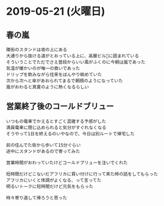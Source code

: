 # 2019-05-21 (火曜日)

## 春の嵐

    隣街のスタンドは坂の上にある
    大通りから抜ける道がとおっている上に、高層ビルに囲まれている
    そういうことでただでさえ普段からいい風がふくのに今朝は嵐であった
    気温が暖かいのが唯一の救いであった
    ドリップを飲みながら往来をぼんやり眺めていた
    次から次へと傘があおられてまるで朝顔のようになっていた
    嵐がおわると真夏のように熱くなるらしい

## 営業終了後のコールドブリュー

    いつもの電車でかえるとすごく混雑する予感がした
    満員電車に閉じ込められると気分がすぐれなくなる
    そうやって1日を終えるのいやなので、今日は別ルートで帰宅した

    前の住んでた街から歩いて15分ぐらい
    途中にスタンドがあるので寄ってみた

    営業時間がおわっていたけどコールドブリューを注いでくれた

    短時間だけどこないだアフリカに買い付けに行って来た時の話をしてもらった
    アフリカにいくと体調がよくなる、って言ってた
    明るいトークに短時間だけど元気をもらった

    時々寄り道して帰ろうと思った
